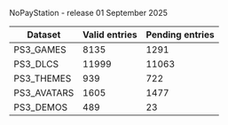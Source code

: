 NoPayStation - release 01 September 2025

|  Dataset  |Valid entries|Pending entries|
|-----------|-------------|---------------|
| PS3_GAMES |     8135    |      1291     |
|  PS3_DLCS |    11999    |     11063     |
| PS3_THEMES|     939     |      722      |
|PS3_AVATARS|     1605    |      1477     |
| PS3_DEMOS |     489     |       23      |
